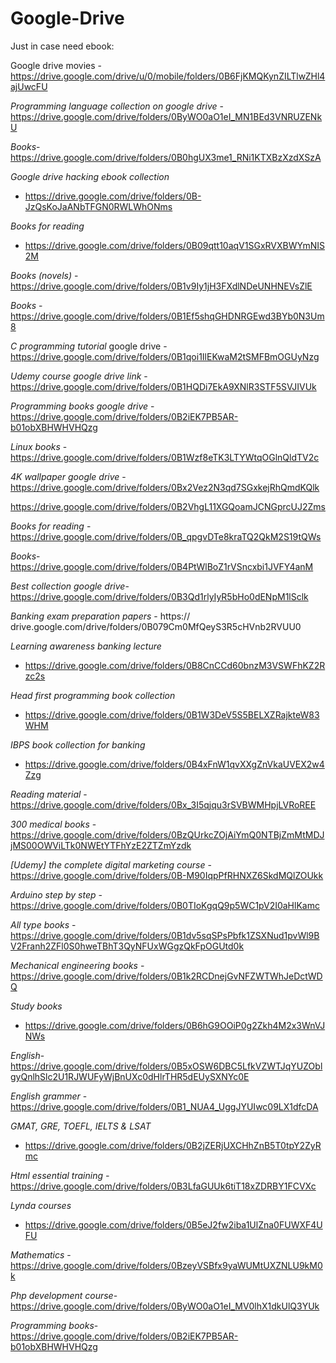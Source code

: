 # Google-Drive

Just in case need ebook:

Google drive movies - https://drive.google.com/drive/u/0/mobile/folders/0B6FjKMQKynZILTlwZHl4ajUwcFU

*Programming language collection on google drive* - https://drive.google.com/drive/folders/0ByWO0aO1eI_MN1BEd3VNRUZENkU

*Books*-
https://drive.google.com/drive/folders/0B0hgUX3me1_RNi1KTXBzXzdXSzA

*Google drive hacking ebook collection*
- https://drive.google.com/drive/folders/0B-JzQsKoJaANbTFGN0RWLWhONms

*Books for reading*
 - https://drive.google.com/drive/folders/0B09qtt10aqV1SGxRVXBWYmNIS2M

*Books (novels)* -
 https://drive.google.com/drive/folders/0B1v9Iy1jH3FXdlNDeUNHNEVsZlE

*Books* - 
https://drive.google.com/drive/folders/0B1Ef5shqGHDNRGEwd3BYb0N3Um8

*C programming tutorial* google drive - https://drive.google.com/drive/folders/0B1qoi1IlEKwaM2tSMFBmOGUyNzg

*Udemy course google drive link* - https://drive.google.com/drive/folders/0B1HQDi7EkA9XNlR3STF5SVJIVUk

*Programming books google drive* - https://drive.google.com/drive/folders/0B2iEK7PB5AR-b01obXBHWHVHQzg

*Linux books* - https://drive.google.com/drive/folders/0B1Wzf8eTK3LTYWtqOGlnQldTV2c

*4K wallpaper google drive* - https://drive.google.com/drive/folders/0Bx2Vez2N3qd7SGxkejRhQmdKQlk

https://drive.google.com/drive/folders/0B2VhgL11XGQoamJCNGprcUJ2Zms

*Books for reading* -
 https://drive.google.com/drive/folders/0B_qpgvDTe8kraTQ2QkM2S19tQWs

*Books*- 
https://drive.google.com/drive/folders/0B4PtWlBoZ1rVSncxbi1JVFY4anM

*Best collection google drive*-
 https://drive.google.com/drive/folders/0B3Qd1rlyIyR5bHo0dENpM1lSclk

*Banking exam preparation papers* - 
https://
drive.google.com/drive/folders/0B079Cm0MfQeyS3R5cHVnb2RVUU0

*Learning awareness banking lecture*
 - https://drive.google.com/drive/folders/0B8CnCCd60bnzM3VSWFhKZ2Rzc2s

*Head first programming book collection*
 - https://drive.google.com/drive/folders/0B1W3DeV5S5BELXZRajkteW83WHM

*IBPS book collection for banking*
 - https://drive.google.com/drive/folders/0B4xFnW1qvXXgZnVkaUVEX2w4Zzg

*Reading material* - https://drive.google.com/drive/folders/0Bx_3I5qjqu3rSVBWMHpjLVRoREE

*300 medical books* - https://drive.google.com/drive/folders/0BzQUrkcZOjAiYmQ0NTBjZmMtMDJjMS00OWViLTk0NWEtYTFhYzE2ZTZmYzdk

*[Udemy] the complete digital marketing course* - https://drive.google.com/drive/folders/0B-M90IqpPfRHNXZ6SkdMQlZOUkk

*Arduino step by step* - https://drive.google.com/drive/folders/0B0TIoKgqQ9p5WC1pV2I0aHlKamc

*All type books* - 
https://drive.google.com/drive/folders/0B1dv5sqSPsPbfk1ZSXNud1pvWl9BV2Franh2ZFl0S0hweTBhT3QyNFUxWGgzQkFpOGUtd0k

*Mechanical engineering books* -
 https://drive.google.com/drive/folders/0B1k2RCDnejGvNFZWTWhJeDctWDQ

*Study books*
 - https://drive.google.com/drive/folders/0B6hG9OOiP0g2Zkh4M2x3WnVJNWs

*English*- 
https://drive.google.com/drive/folders/0B5xOSW6DBC5LfkVZWTJqYUZOblgyQnlhSlc2U1RJWUFyWjBnUXc0dHlrTHR5dEUySXNYc0E

*English grammer* - 
https://drive.google.com/drive/folders/0B1_NUA4_UggJYUIwc09LX1dfcDA

*GMAT, GRE, TOEFL, IELTS & LSAT*
 - https://drive.google.com/drive/folders/0B2jZERjUXCHhZnB5T0tpY2ZyRmc

*Html essential training -* https://drive.google.com/drive/folders/0B3LfaGUUk6tiT18xZDRBY1FCVXc

*Lynda courses*
 - https://drive.google.com/drive/folders/0B5eJ2fw2iba1UlZna0FUWXF4UFU

*Mathematics* -
 https://drive.google.com/drive/folders/0BzeyVSBfx9yaWUMtUXZNLU9kM0k

*Php development course*- https://drive.google.com/drive/folders/0ByWO0aO1eI_MV0lhX1dkUlQ3YUk

*Programming books*- https://drive.google.com/drive/folders/0B2iEK7PB5AR-b01obXBHWHVHQzg
